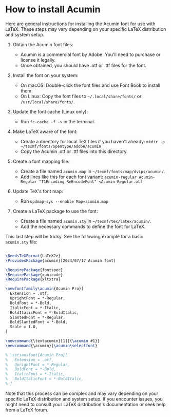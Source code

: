 How to install Acumin
======================

Here are general instructions for installing the Acumin font for use with LaTeX. These steps may vary depending on your specific LaTeX distribution and system setup.

1. Obtain the Acumin font files:
   - Acumin is a commercial font by Adobe. You'll need to purchase or license it legally.
   - Once obtained, you should have .otf or .ttf files for the font.

2. Install the font on your system:
   - On macOS: Double-click the font files and use Font Book to install them.
   - On Linux: Copy the font files to `~/.local/share/fonts/` or `/usr/local/share/fonts/`.

3. Update the font cache (Linux only):
   - Run `fc-cache -f -v` in the terminal.

4. Make LaTeX aware of the font:
   - Create a directory for local TeX files if you haven't already:
     `mkdir -p ~/texmf/fonts/opentype/adobe/acumin`
   - Copy the Acumin .otf or .ttf files into this directory.

5. Create a font mapping file:
   - Create a file named `acumin.map` in `~/texmf/fonts/map/dvips/acumin/`.
   - Add lines like this for each font variant:
     `acumin-regular Acumin-Regular "T1Encoding ReEncodeFont" <Acumin-Regular.otf`

6. Update TeX's font map:
   - Run `updmap-sys --enable Map=acumin.map`

7. Create a LaTeX package to use the font:
   - Create a file named `acumin.sty` in `~/texmf/tex/latex/acumin/`.
   - Add the necessary commands to define the font for LaTeX.

This last step will be tricky. See the following example for a basic `acumin.sty` file:

```latex

\NeedsTeXFormat{LaTeX2e}
\ProvidesPackage{acumin}[2024/07/17 Acumin font]

\RequirePackage{fontspec}
\RequirePackage{xunicode}
\RequirePackage{xltxtra}

\newfontfamily\acumin{Acumin Pro}[
  Extension = .otf,
  UprightFont = *-Regular,
  BoldFont = *-Bold,
  ItalicFont = *-Italic,
  BoldItalicFont = *-BoldItalic,
  SlantedFont = *-Regular,
  BoldSlantedFont = *-Bold,
  Scale = 1.0,
]

\newcommand{\textacumin}[1]{{\acumin #1}}
\newcommand{\acumin}{\acumin\selectfont}

% \setsansfont{Acumin Pro}[
%   Extension = .otf,
%   UprightFont = *-Regular,
%   BoldFont = *-Bold,
%   ItalicFont = *-Italic,
%   BoldItalicFont = *-BoldItalic,
% ]
```

Note that this process can be complex and may vary depending on your specific LaTeX distribution and system setup. If you encounter issues, you might need to consult your LaTeX distribution's documentation or seek help from a LaTeX forum.
